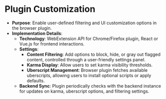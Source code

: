 # Plugin Customization
   - **Purpose**: Enable user-defined filtering and UI customization options in the browser plugin.
   - **Implementation Details**:
     - **Technology**: WebExtension API for Chrome/Firefox plugin, React or Vue.js for frontend interactions.
     - **Settings**:
       - **Content Filtering**: Add options to block, hide, or gray out flagged content, controlled through a user-friendly settings panel.
       - **Karma Display**: Allow users to set karma visibility thresholds.
       - **Uberscript Management**: Browser plugin fetches available uberscripts, allowing users to install optional scripts or apply defaults.
     - **Backend Sync**: Plugin periodically checks with the backend instance for updates on karma, uberscript options, and filtering settings.
